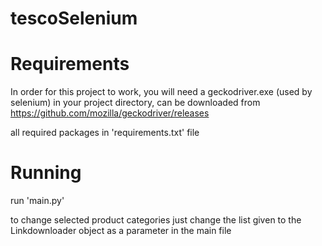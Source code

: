 # tescoSelenium


# Requirements

In order for this project to work, you will need a geckodriver.exe (used by selenium) in your project directory, can be downloaded from https://github.com/mozilla/geckodriver/releases

all required packages in 'requirements.txt' file


# Running

run 'main.py'

to change selected product categories just change the list given to the Linkdownloader object as a parameter in the main file
